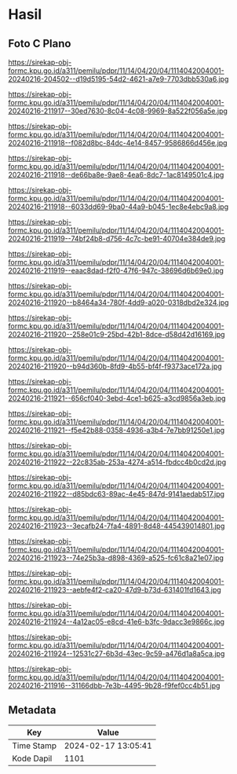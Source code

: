 # Hasil

## Foto C Plano

https://sirekap-obj-formc.kpu.go.id/a311/pemilu/pdpr/11/14/04/20/04/1114042004001-20240216-204502--d19d5195-54d2-4621-a7e9-7703dbb530a6.jpg

https://sirekap-obj-formc.kpu.go.id/a311/pemilu/pdpr/11/14/04/20/04/1114042004001-20240216-211917--30ed7630-8c04-4c08-9969-8a522f056a5e.jpg

https://sirekap-obj-formc.kpu.go.id/a311/pemilu/pdpr/11/14/04/20/04/1114042004001-20240216-211918--f082d8bc-84dc-4e14-8457-9586866d456e.jpg

https://sirekap-obj-formc.kpu.go.id/a311/pemilu/pdpr/11/14/04/20/04/1114042004001-20240216-211918--de66ba8e-9ae8-4ea6-8dc7-1ac8149501c4.jpg

https://sirekap-obj-formc.kpu.go.id/a311/pemilu/pdpr/11/14/04/20/04/1114042004001-20240216-211918--6033dd69-9ba0-44a9-b045-1ec8e4ebc9a8.jpg

https://sirekap-obj-formc.kpu.go.id/a311/pemilu/pdpr/11/14/04/20/04/1114042004001-20240216-211919--74bf24b8-d756-4c7c-be91-40704e384de9.jpg

https://sirekap-obj-formc.kpu.go.id/a311/pemilu/pdpr/11/14/04/20/04/1114042004001-20240216-211919--eaac8dad-f2f0-47f6-947c-38696d6b69e0.jpg

https://sirekap-obj-formc.kpu.go.id/a311/pemilu/pdpr/11/14/04/20/04/1114042004001-20240216-211920--b8464a34-780f-4dd9-a020-0318dbd2e324.jpg

https://sirekap-obj-formc.kpu.go.id/a311/pemilu/pdpr/11/14/04/20/04/1114042004001-20240216-211920--258e01c9-25bd-42b1-8dce-d58d42d16169.jpg

https://sirekap-obj-formc.kpu.go.id/a311/pemilu/pdpr/11/14/04/20/04/1114042004001-20240216-211920--b94d360b-8fd9-4b55-bf4f-f9373ace172a.jpg

https://sirekap-obj-formc.kpu.go.id/a311/pemilu/pdpr/11/14/04/20/04/1114042004001-20240216-211921--656cf040-3ebd-4ce1-b625-a3cd9856a3eb.jpg

https://sirekap-obj-formc.kpu.go.id/a311/pemilu/pdpr/11/14/04/20/04/1114042004001-20240216-211921--f5e42b88-0358-4936-a3b4-7e7bb91250e1.jpg

https://sirekap-obj-formc.kpu.go.id/a311/pemilu/pdpr/11/14/04/20/04/1114042004001-20240216-211922--22c835ab-253a-4274-a514-fbdcc4b0cd2d.jpg

https://sirekap-obj-formc.kpu.go.id/a311/pemilu/pdpr/11/14/04/20/04/1114042004001-20240216-211922--d85bdc63-89ac-4e45-847d-9141aedab517.jpg

https://sirekap-obj-formc.kpu.go.id/a311/pemilu/pdpr/11/14/04/20/04/1114042004001-20240216-211923--3ecafb24-7fa4-4891-8d48-445439014801.jpg

https://sirekap-obj-formc.kpu.go.id/a311/pemilu/pdpr/11/14/04/20/04/1114042004001-20240216-211923--74e25b3a-d898-4369-a525-fc61c8a21e07.jpg

https://sirekap-obj-formc.kpu.go.id/a311/pemilu/pdpr/11/14/04/20/04/1114042004001-20240216-211923--aebfe4f2-ca20-47d9-b73d-631401fd1643.jpg

https://sirekap-obj-formc.kpu.go.id/a311/pemilu/pdpr/11/14/04/20/04/1114042004001-20240216-211924--4a12ac05-e8cd-41e6-b3fc-9dacc3e9866c.jpg

https://sirekap-obj-formc.kpu.go.id/a311/pemilu/pdpr/11/14/04/20/04/1114042004001-20240216-211924--12531c27-6b3d-43ec-9c59-a476d1a8a5ca.jpg

https://sirekap-obj-formc.kpu.go.id/a311/pemilu/pdpr/11/14/04/20/04/1114042004001-20240216-211916--31166dbb-7e3b-4495-9b28-f9fef0cc4b51.jpg


## Metadata

| Key        | Value               |
| ---------- | ------------------- |
| Time Stamp | 2024-02-17 13:05:41 |
| Kode Dapil | 1101                |



